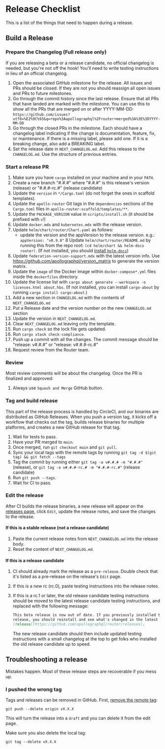 Release Checklist
=================

This is a list of the things that need to happen during a release.

Build a Release
---------------

### Prepare the Changelog (Full release only)

If you are releasing a beta or a release candidate, no official changelog is
needed, but you're not off the hook! You'll need to write testing instructions
in lieu of an official changelog.

1. Open the associated GitHub milestone for the release. All issues and PRs should be closed. If
    they are not you should reassign all open issues and PRs to future
    milestones.
2. Go through the commit history since the last release. Ensure that all PRs
    that have landed are marked with the milestone. You can use this to
    show all the PRs that are merged on or after YYYY-MM-DD:
    `https://github.com/issues?utf8=%E2%9C%93&q=repo%3Aapollographql%2Frouter+merged%3A%3E%3DYYYY-MM-DD`
3. Go through the closed PRs in the milestone. Each should have a changelog
    label indicating if the change is documentation, feature, fix, or
    maintenance. If there is a missing label, please add one. If it is a
    breaking change, also add a BREAKING label.
4. Set the release date in `NEXT_CHANGELOG.md`. Add this release to the
    `CHANGELOG.md`. Use the structure of previous entries.

### Start a release PR

1. Make sure you have `cargo` installed on your machine and in your `PATH`.
2. Create a new branch "#.#.#" where "#.#.#" is this release's version
    (release) or "#.#.#-rc.#" (release candidate)
3. Update the `version` in `*/Cargo.toml` (do not forget the ones in scaffold templates).
4. Update the `apollo-router` Git tags in the `dependencies` sections of the `Cargo.toml` files in `apollo-router-scaffold/templates/**`.
5. Update the `PACKAGE_VERSION` value in `scripts/install.sh` (it should be prefixed with `v`!)
6. Update `docker.mdx` and `kubernetes.mdx` with the release version.
7. Update `helm/chart/router/Chart.yaml` as follows:
   - update the version and the appVersion to the release version. e.g.: `appVersion: "v0.9.0"`
8 Update `helm/chart/router/README.md` by running this from the repo root: `(cd helm/chart && helm-docs router)`.
  (If not installed, you should [install `helm-docs`](https://github.com/norwoodj/helm-docs))
9. Update `federation-version-support.mdx` with the latest version info. Use https://github.com/apollographql/version_matrix to generate the version matrix.
10. Update the `image` of the Docker image within `docker-compose*.yml` files inside the `dockerfiles` directory.
11. Update the license list with `cargo about generate --workspace -o licenses.html about.hbs`.
    (If not installed, you can install `cargo-about` by running `cargo install cargo-about`.)
12. Add a new section in `CHANGELOG.md` with the contents of `NEXT_CHANGELOG.md`
13. Put a Release date and the version number on the new `CHANGELOG.md` section
14. Update the version in `NEXT_CHANGELOG.md`.
15. Clear `NEXT_CHANGELOG.md` leaving only the template.
16. Run `cargo check` so the lock file gets updated.
17. Run `cargo xtask check-compliance`.
18. Push up a commit with all the changes. The commit message should be "release: v#.#.#" or "release: v#.#.#-rc.#"
19. Request review from the Router team.

### Review

Most review comments will be about the changelog. Once the PR is finalized and
approved:

1.  Always use `Squash and Merge` GitHub button.

### Tag and build release

This part of the release process is handled by CircleCI, and our binaries are
distributed as GitHub Releases. When you push a version tag, it kicks off a
workflow that checks out the tag, builds release binaries for multiple
platforms, and creates a new GitHub release for that tag.

1.  Wait for tests to pass.
2.  Have your PR merged to `main`.
3.  Once merged, run `git checkout main` and `git pull`.
4.  Sync your local tags with the remote tags by running
    `git tag -d $(git tag) && git fetch --tags`
5.  Tag the commit by running either `git tag -a v#.#.# -m "#.#.#"` (release),
    or `git tag -a v#.#.#-rc.# -m "#.#.#-rc.#"` (release candidate)
6.  Run `git push --tags`.
7.  Wait for CI to pass.

### Edit the release

After CI builds the release binaries, a new release will appear on the
[releases page](https://github.com/apollographql/router/releases), click
`Edit`, update the release notes, and save the changes to the release.

#### If this is a stable release (not a release candidate)

1. Paste the current release notes from `NEXT_CHANGELOG.md` into the release body.
2. Reset the content of `NEXT_CHANGELOG.md`.

#### If this is a release candidate

1.  CI should already mark the release as a `pre-release`. Double check that
    it's listed as a pre-release on the release's `Edit` page.
2.  If this is a new rc (rc.0), paste testing instructions into the release
    notes.
3.  If this is a rc.1 or later, the old release candidate testing instructions
    should be moved to the latest release candidate testing instructions, and
    replaced with the following message:

    ```markdown
    This beta release is now out of date. If you previously installed this
    release, you should reinstall and see what's changed in the latest
    [release](https://github.com/apollographql/router/releases).
    ```

    The new release candidate should then include updated testing instructions
    with a small changelog at the top to get folks who installed the old
    release candidate up to speed.

Troubleshooting a release
-------------------------

Mistakes happen. Most of these release steps are recoverable if you mess up.

### I pushed the wrong tag

Tags and releases can be removed in GitHub. First,
[remove the remote tag](https://stackoverflow.com/questions/5480258/how-to-delete-a-remote-tag):

```console
git push --delete origin vX.X.X
```

This will turn the release into a `draft` and you can delete it from the edit
page.

Make sure you also delete the local tag:

```console
git tag --delete vX.X.X
```
